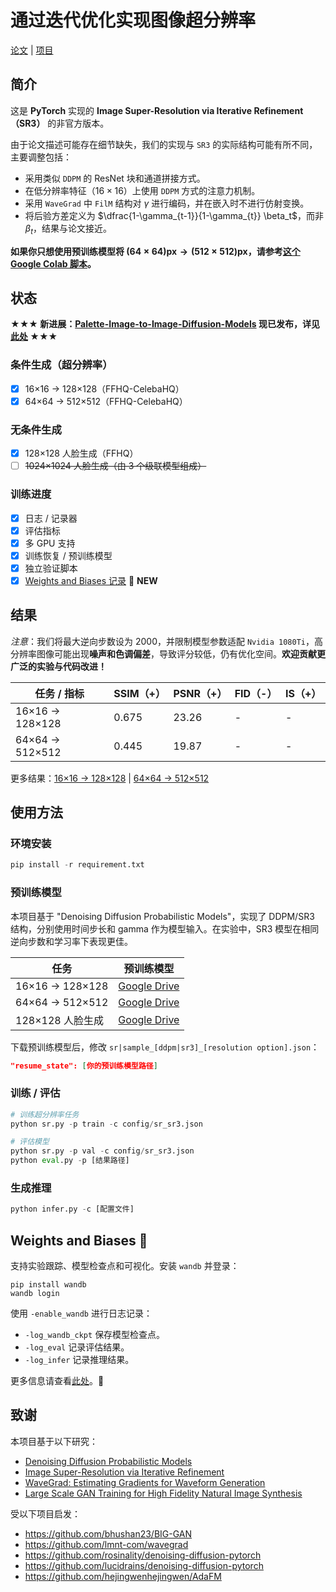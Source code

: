 # 通过迭代优化实现图像超分辨率

[论文](https://arxiv.org/pdf/2104.07636.pdf) | [项目](https://iterative-refinement.github.io/)

## 简介

这是 **PyTorch** 实现的 **Image Super-Resolution via Iterative Refinement（SR3）** 的非官方版本。

由于论文描述可能存在细节缺失，我们的实现与 `SR3` 的实际结构可能有所不同，主要调整包括：

- 采用类似 `DDPM` 的 ResNet 块和通道拼接方式。
- 在低分辨率特征（$16 \times 16$）上使用 `DDPM` 方式的注意力机制。
- 采用 `WaveGrad` 中 `FilM` 结构对 $γ$ 进行编码，并在嵌入时不进行仿射变换。
- 将后验方差定义为 $\dfrac{1-\gamma_{t-1}}{1-\gamma_{t}} \beta_t$，而非 $β_t$，结果与论文接近。

**如果你只想使用预训练模型将 $(64 \times 64)\text{px} \rightarrow (512 \times 512)\text{px}$，请参考[这个 Google Colab 脚本](https://colab.research.google.com/drive/1G1txPI1GKueKH0cSi_DgQFKwfyJOXlhY?usp=sharing)。**

## 状态

**★★★ 新进展：[Palette-Image-to-Image-Diffusion-Models](https://arxiv.org/abs/2111.05826) 现已发布，详见[此处](https://github.com/Janspiry/Palette-Image-to-Image-Diffusion-Models) ★★★**

### 条件生成（超分辨率）
- [x] 16×16 -> 128×128（FFHQ-CelebaHQ）
- [x] 64×64 -> 512×512（FFHQ-CelebaHQ）

### 无条件生成
- [x] 128×128 人脸生成（FFHQ）
- [ ] ~~1024×1024 人脸生成（由 3 个级联模型组成）~~

### 训练进度
- [x] 日志 / 记录器
- [x] 评估指标
- [x] 多 GPU 支持
- [x] 训练恢复 / 预训练模型
- [x] 独立验证脚本
- [x] [Weights and Biases 记录](https://github.com/Janspiry/Image-Super-Resolution-via-Iterative-Refinement/pull/44) 🌟 **NEW**

## 结果

*注意*：我们将最大逆向步数设为 $2000$，并限制模型参数适配 `Nvidia 1080Ti`，高分辨率图像可能出现**噪声和色调偏差**，导致评分较低，仍有优化空间。**欢迎贡献更广泛的实验与代码改进！**

| 任务 / 指标 | SSIM（+） | PSNR（+） | FID（-） | IS（+） |
| -------- | ------- | ------- | ---- | ---- |
| 16×16 -> 128×128 | 0.675 | 23.26 | - | - |
| 64×64 -> 512×512 | 0.445 | 19.87 | - | - |

更多结果：[16×16 -> 128×128](https://drive.google.com/drive/folders/1Vk1lpHzbDf03nME5fV9a-lWzSh3kMK14?usp=sharing) | [64×64 -> 512×512](https://drive.google.com/drive/folders/1yp_4xChPSZUeVIgxbZM-e3ZSsSgnaR9Z?usp=sharing)

## 使用方法

### 环境安装
```python
pip install -r requirement.txt
```

### 预训练模型
本项目基于 "Denoising Diffusion Probabilistic Models"，实现了 DDPM/SR3 结构，分别使用时间步长和 gamma 作为模型输入。在实验中，SR3 模型在相同逆向步数和学习率下表现更佳。

| 任务 | 预训练模型 |
| ---- | ---- |
| 16×16 -> 128×128 | [Google Drive](https://drive.google.com/drive/folders/12jh0K8XoM1FqpeByXvugHHAF3oAZ8KRu?usp=sharing) |  
| 64×64 -> 512×512 | [Google Drive](https://drive.google.com/drive/folders/1mCiWhFqHyjt5zE4IdA41fjFwCYdqDzSF?usp=sharing) |
| 128×128 人脸生成 | [Google Drive](https://drive.google.com/drive/folders/1ldukMgLKAxE7qiKdFJlu-qubGlnW-982?usp=sharing) |

下载预训练模型后，修改 `sr|sample_[ddpm|sr3]_[resolution option].json`：
```json
"resume_state": [你的预训练模型路径]
```

### 训练 / 评估
```python
# 训练超分辨率任务
python sr.py -p train -c config/sr_sr3.json

# 评估模型
python sr.py -p val -c config/sr_sr3.json
python eval.py -p [结果路径]
```

### 生成推理
```python
python infer.py -c [配置文件]
```

## Weights and Biases 🎉
支持实验跟踪、模型检查点和可视化。安装 `wandb` 并登录：
```shell
pip install wandb
wandb login
```
使用 `-enable_wandb` 进行日志记录：
- `-log_wandb_ckpt` 保存模型检查点。
- `-log_eval` 记录评估结果。
- `-log_infer` 记录推理结果。

更多信息请查看[此处](https://github.com/Janspiry/Image-Super-Resolution-via-Iterative-Refinement/pull/44)。🚀

## 致谢
本项目基于以下研究：
- [Denoising Diffusion Probabilistic Models](https://arxiv.org/pdf/2006.11239.pdf)
- [Image Super-Resolution via Iterative Refinement](https://arxiv.org/pdf/2104.07636.pdf)
- [WaveGrad: Estimating Gradients for Waveform Generation](https://arxiv.org/abs/2009.00713)
- [Large Scale GAN Training for High Fidelity Natural Image Synthesis](https://arxiv.org/abs/1809.11096)

受以下项目启发：
- https://github.com/bhushan23/BIG-GAN
- https://github.com/lmnt-com/wavegrad
- https://github.com/rosinality/denoising-diffusion-pytorch
- https://github.com/lucidrains/denoising-diffusion-pytorch
- https://github.com/hejingwenhejingwen/AdaFM

